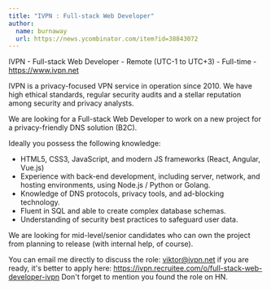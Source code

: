 ```yaml
---
title: "IVPN : Full-stack Web Developer"
author:
  name: burnaway
  url: https://news.ycombinator.com/item?id=38843072
---
```

IVPN - Full-stack Web Developer - Remote (UTC-1 to UTC+3) - Full-time - <a href="https:&#x2F;&#x2F;www.ivpn.net" rel="nofollow">https:&#x2F;&#x2F;www.ivpn.net</a>

IVPN is a privacy-focused VPN service in operation since 2010. We have high ethical standards, regular security audits and a stellar reputation among security and privacy analysts.

We are looking for a Full-stack Web Developer to work on a new project for a privacy-friendly DNS solution (B2C).

Ideally you possess the following knowledge:
- HTML5, CSS3, JavaScript, and modern JS frameworks (React, Angular, Vue.js) 
- Experience with back-end development, including server, network, and hosting environments, using Node.js &#x2F; Python or Golang. 
- Knowledge of DNS protocols, privacy tools, and ad-blocking technology. 
- Fluent in SQL and able to create complex database schemas. 
- Understanding of security best practices to safeguard user data.

We are looking for mid-level&#x2F;senior candidates who can own the project from planning to release (with internal help, of course).

You can email me directly to discuss the role: viktor@ivpn.net 
if you are ready, it&#x27;s better to apply here: <a href="https:&#x2F;&#x2F;ivpn.recruitee.com&#x2F;o&#x2F;full-stack-web-developer-ivpn" rel="nofollow">https:&#x2F;&#x2F;ivpn.recruitee.com&#x2F;o&#x2F;full-stack-web-developer-ivpn</a> 
Don&#x27;t forget to mention you found the role on HN.
